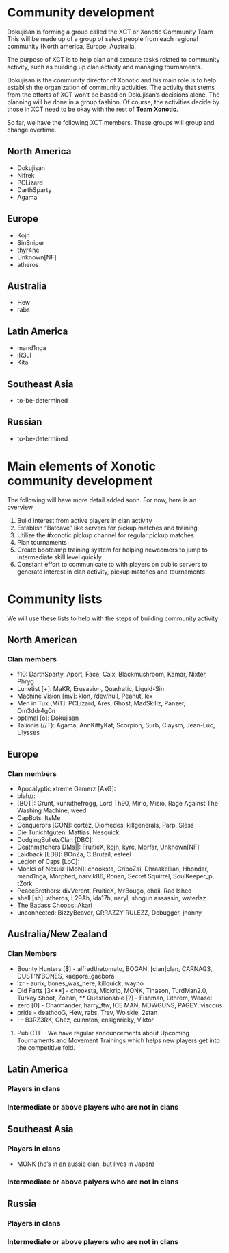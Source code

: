 Community development
=====================

Dokujisan is forming a group called the XCT or Xonotic Community Team
This will be made up of a group of select people from each regional community (North america, Europe, Australia.

The purpose of XCT is to help plan and execute tasks related to community activity, such as building up clan activity and managing tournaments.

Dokujisan is the community director of Xonotic and his main role is to help establish the organization of community activities.
The activity that stems from the efforts of XCT won’t be based on Dokujisan’s decisions alone. The planning will be done in a group fashion.
Of course, the activities decide by those in XCT need to be okay with the rest of **Team Xonotic**.

So far, we have the following XCT members. These groups will group and change overtime.

North America
-------------

-   Dokujisan
-   Nifrek
-   PCLizard
-   DarthSparty
-   Agama

Europe
------

-   Kojn
-   SinSniper
-   thyr4ne
-   Unknown[NF]
-   atheros

Australia
---------

-   Hew
-   rabs

Latin America
-------------

-   mand1nga
-   iR3ul
-   Kita

Southeast Asia
--------------

-   to-be-determined

Russian
-------

-   to-be-determined

Main elements of Xonotic community development
==============================================

The following will have more detail added soon. For now, here is an overview

1.  Build interest from active players in clan activity
2.  Establish “Batcave” like servers for pickup matches and training
3.  Utilize the \#xonotic.pickup channel for regular pickup matches
4.  Plan tournaments
5.  Create bootcamp training system for helping newcomers to jump to intermediate skill level quickly
6.  Constant effort to communicate to with players on public servers to generate interest in clan activity, pickup matches and tournaments

Community lists
===============

We will use these lists to help with the steps of building community activity

North American
--------------

### Clan members

-   f10: DarthSparty, Aport, Face, Calx, Blackmushroom, Kamar, Nixter, Phryg
-   Lunetist [+]: MaKR, Erusavion, Quadratic, Liquid-Sin
-   Machine Vision [mv]: klon, /dev/null, Peanut, lex
-   Men in Tux [MiT]: PCLizard, Ares, Ghost, MadSkillz, Panzer, Om3ddr4g0n
-   optimal [o]: Dokujisan
-   Talionis (//T): Agama, AnnKittyKat, Scorpion, Surb, Claysm, Jean-Luc, Ulysses

Europe
------

### Clan members

-   Apocalyptic xtreme Gamerz [AxG]:
-   blah//:
-   [BOT]: Grunt, kuniuthefrogg, Lord Th90, Mirio, Misio, Rage Against The Washing Machine, weed
-   CapBots: ItsMe
-   Conquerors [CON]: cortez, Diomedes, killgenerals, Parp, Sless
-   Die Tunichtguten: Mattias, Nesquick
-   DodgingBulletsClan [DBC]:
-   Deathmatchers DMs||: FruitieX, kojn, kyre, Morfar, Unknown[NF]
-   Laidback [LDB]: BOnZa, C.Brutail, esteel
-   Legion of Caps [LoC]:
-   Monks of Nexuiz [MoN]: chooksta, CriboZai, Dhraakellian, Hhondar, mand1nga, Morphed, narvik86, Ronan, Secret Squirrel, SoulKeeper\_p, tZork
-   PeaceBrothers: divVerent, FruitieX, MrBougo, ohaii, Rad Ished
-   shell [sh]: atheros, L29Ah, lda17h, naryl, shogun assassin, waterlaz
-   The Badass Choobs: Akari
-   unconnected: BizzyBeaver, CRRAZZY RULEZZ, Debugger, jhonny

Australia/New Zealand
---------------------

### Clan Members

-   Bounty Hunters [\$] - alfredthetomato, BOGAN, [clan]clan, CARNAG3, DUST’N’BONES, kaepora\_gaebora
-   lzr - aurix, bones\_was\_here, killquick, wayno
-   Old Farts [3\<**] - chooksta, Mickrip, MONK, Tinason, TurdMan2.0, Turkey Shoot, Zoltan,
    ** Questionable [?] - Fishman, Lithrem, Weasel
-   zero [0] - Charmander, harry\_ftw, ICE MAN, MDWGUNS, PAGEY, viscous
-   pride - deathdoG, Hew, rabs, Trev, Wolskie, 2stan
-   ! - B3RZ3RK, Chez, cuinnton, ensignricky, Viktor

1.  Pub CTF - We have regular announcements about Upcoming Tournaments and Movement Trainings which helps new players get into the competitive fold.

Latin America
-------------

### Players in clans

### Intermediate or above players who are not in clans

Southeast Asia
--------------

### Players in clans

-   MONK (he’s in an aussie clan, but lives in Japan)

### Intermediate or above palyers who are not in clans

Russia
------

### Players in clans

### Intermediate or above players who are not in clans
